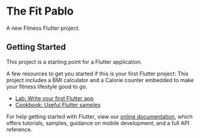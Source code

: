 # The Fit Pablo

A new Fitness Flutter project.

## Getting Started

This project is a starting point for a Flutter application.

A few resources to get you started if this is your first Flutter project:
This project includes a BMI calculator and a Calorie counter embedded to make your fitness lifestyle 
good to go.


- [Lab: Write your first Flutter app](https://flutter.dev/docs/get-started/codelab)
- [Cookbook: Useful Flutter samples](https://flutter.dev/docs/cookbook)

For help getting started with Flutter, view our
[online documentation](https://flutter.dev/docs), which offers tutorials,
samples, guidance on mobile development, and a full API reference.
